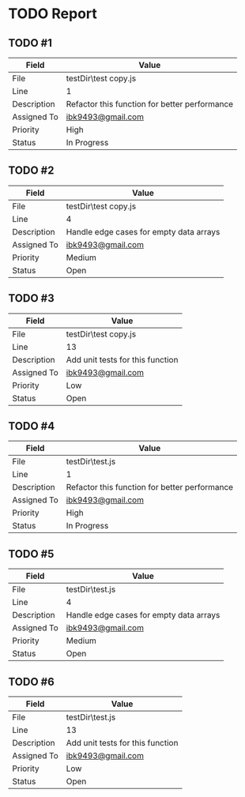 # TODO Report

## TODO #1

| Field | Value |
|-------|-------|
| File | testDir\test copy.js |
| Line | 1 |
| Description | Refactor this function for better performance |
| Assigned To | ibk9493@gmail.com |
| Priority | High |
| Status | In Progress |

## TODO #2

| Field | Value |
|-------|-------|
| File | testDir\test copy.js |
| Line | 4 |
| Description | Handle edge cases for empty data arrays |
| Assigned To | ibk9493@gmail.com |
| Priority | Medium |
| Status | Open |

## TODO #3

| Field | Value |
|-------|-------|
| File | testDir\test copy.js |
| Line | 13 |
| Description | Add unit tests for this function |
| Assigned To | ibk9493@gmail.com |
| Priority | Low |
| Status | Open |

## TODO #4

| Field | Value |
|-------|-------|
| File | testDir\test.js |
| Line | 1 |
| Description | Refactor this function for better performance |
| Assigned To | ibk9493@gmail.com |
| Priority | High |
| Status | In Progress |

## TODO #5

| Field | Value |
|-------|-------|
| File | testDir\test.js |
| Line | 4 |
| Description | Handle edge cases for empty data arrays |
| Assigned To | ibk9493@gmail.com |
| Priority | Medium |
| Status | Open |

## TODO #6

| Field | Value |
|-------|-------|
| File | testDir\test.js |
| Line | 13 |
| Description | Add unit tests for this function |
| Assigned To | ibk9493@gmail.com |
| Priority | Low |
| Status | Open |

